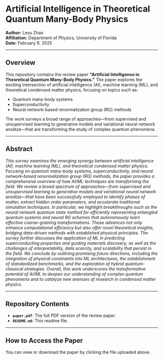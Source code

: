 # Artificial Intelligence in Theoretical Quantum Many-Body Physics

**Author:** Lexu Zhao  
**Affiliation:** Department of Physics, University of Florida  
**Date:** February 9, 2025

---

## Overview

This repository contains the review paper **"Artificial Intelligence in Theoretical Quantum Many-Body Physics."** The paper explores the exciting intersection of artificial intelligence (AI), machine learning (ML), and theoretical condensed matter physics, focusing on topics such as:

- Quantum many-body systems
- Superconductivity
- Neural network-based renormalization group (RG) methods

The work surveys a broad range of approaches—from supervised and unsupervised learning to generative models and variational neural network ansätze—that are transforming the study of complex quantum phenomena.

---

## Abstract

*This survey examines the emerging synergy between artificial intelligence (AI), machine learning (ML), and theoretical condensed matter physics. Focusing on quantum many-body systems, superconductivity, and neural network-based renormalization group (RG) methods, the paper provides a comprehensive overview of how AI/ML techniques are transforming the field. We review a broad spectrum of approaches—from supervised and unsupervised learning to generative models and variational neural network ansätze—that have been successfully employed to identify phases of matter, extract hidden order parameters, and accelerate traditional simulation techniques. In particular, we highlight breakthroughs such as the neural network quantum state method for efficiently representing entangled quantum systems and neural RG schemes that autonomously learn effective coarse-graining transformations. These advances not only enhance computational efficiency but also offer novel theoretical insights, bridging data-driven methods with established physical principles. The survey further discusses the application of ML in predicting superconducting properties and guiding materials discovery, as well as the challenges of interpretability, data scarcity, and scalability that persist in the field. We conclude by outlining promising future directions, including the integration of physical constraints into ML architectures, the establishment of standardized benchmarks, and the exploration of hybrid quantum-classical strategies. Overall, this work underscores the transformative potential of AI/ML to deepen our understanding of complex quantum phenomena and to catalyze new avenues of research in condensed matter physics.*

---

## Repository Contents

- **`paper.pdf`**: The full PDF version of the review paper.
- **`README.md`**: This readme file.

---

## How to Access the Paper

You can view or download the paper by clicking the file uploaded above.
